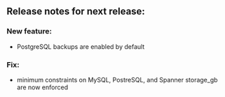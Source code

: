 ## Release notes for next release:

### New feature:
- PostgreSQL backups are enabled by default

### Fix:
- minimum constraints on MySQL, PostreSQL, and Spanner storage_gb are now enforced

